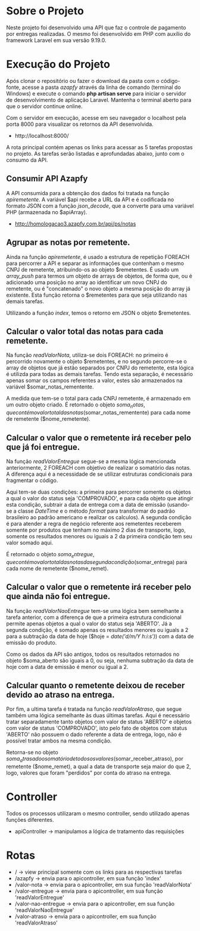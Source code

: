 # Sobre o Projeto

Neste projeto foi desenvolvido uma API que faz o controle de pagamento por entregas realizadas. O mesmo foi desenvolvido em PHP com auxílio do framework Laravel em sua versão 9.19.0.

# Execução do Projeto

Após clonar o repositório ou fazer o download da pasta com o código-fonte, acesse a pasta *azapfy* através da linha de comando (terminal do Windows) e execute o comando **php artisan serve** para iniciar o servidor de desenvolvimento de aplicação Laravel. Mantenha o terminal aberto para que o servidor continue online.

Com o servidor em execução, acesse em seu navegador o localhost pela porta 8000 para visualizar os retornos da API desenvolvida. 

- http://localhost:8000/

A rota principal contém apenas os links para acessar as 5 tarefas propostas no projeto. As tarefas serão listadas e aprofundadas abaixo, junto com o consumo da API. 

## Consumir API Azapfy

A API consumida para a obtenção dos dados foi tratada na função *apiremetente*. A variável $api recebe a URL da API e é codificada no formato JSON com a função *json_decode*, que a converte para uma variável PHP (armazenada no $apiArray).

- http://homologacao3.azapfy.com.br/api/ps/notas

## Agrupar as notas por remetente.

Ainda na função *apiremetente*, é usado a estrutura de repetição FOREACH para percorrer a API e separar as informações que contenham o mesmo CNPJ de remetente, atribuindo-os ao objeto $remetentes. É usado um *array_push* para termos um objeto de arrays de objetos, de forma que, ou é adicionado uma posição no array ao identificar um novo CNPJ do remetente, ou é "concatenado" o novo objeto a mesma posição do array já existente. Esta função retorna o $remetentes para que seja utilizando nas demais tarefas. 

Utilizando a função *index*, temos o retorno em JSON o objeto $remetentes.

## Calcular o valor total das notas para cada remetente.

Na função *readValorNota*, utiliza-se dois FOREACH: no primeiro é percorrido novamente o objeto $remetentes, e no segundo percorre-se o array de objetos que já estão separados por CNPJ do remetente, esta lógica é utilizda para todas as demais tarefas. Tendo esta separação, é necessário apenas somar os campos referentes a valor, estes são armazenados na variável $somar_notas_rementente.

A medida que tem-se o total para cada CNPJ remetente, é armazenado em um outro objeto criado. É retornado o objeto $soma_notas, que contém o valor total das notas ($somar_notas_rementente) para cada nome de remetente ($nome_remetente).

## Calcular o valor que o remetente irá receber pelo que já foi entregue.

Na função *readValorEntregue* segue-se a mesma lógica mencionada anteriormente, 2 FOREACH com objetivo de realizar o somatório das notas. A diferença aqui é a necessidade de se utilizar estruturas condicionais para fragmentar o código.

Aqui tem-se duas condições: a primeira para percorrer somente os objetos a qual o valor do status seja 'COMPROVADO', e para cada objeto que atingir esta condição, subtrair a data de entrega com a data de emissão (usando-se a classe *DateTime* e o método *format* para transformar do padrão brasileiro ao padrão americano e realizar os calculos). A segunda condição é para atender a regra de negócio referente aos remetentes receberem somente por produtos que tenham no máximo 2 dias de transporte, logo, somente os resultados menores ou iguais a 2 da primeira condição tem seu valor somado aqui.

É retornado o objeto $soma_entregue, que contém o valor total das notas da segunda condição ($somar_entrega) para cada nome de remetente ($nome_remet).

## Calcular o valor que o remetente irá receber pelo que ainda não foi entregue.

Na função *readValorNaoEntregue* tem-se uma lógica bem semelhante a tarefa anterior, com a diferença de que a primeira estrutura condicional permite apenas objetos a qual o valor do status seja 'ABERTO'. Já a segunda condição, é somado apenas os resultados menores ou iguals a 2 para a subtração da data de hoje ($hoje = *date('d/m/Y h:i:s')*) com a data de emissão do produto.

Como os dados da API são antigos, todos os resultados retornados no objeto $soma_aberto são iguais a 0, ou seja, nenhuma subtração da data de hoje com a data de emissão é menor ou igual a 2.

## Calcular quanto o remetente deixou de receber devido ao atraso na entrega.

Por fim, a ultima tarefa é tratada na função *readValorAtraso*, que segue também uma lógica semelhante às duas últimas tarefas. Aqui é necessário tratar separadamente tanto objetos com valor de status 'ABERTO' e objetos com valor de status 'COMPROVADO', isto pelo fato de objetos com status 'ABERTO' não possuem o dado referente a data de entrega, logo, não é possível tratar ambos na mesma condição.

Retorna-se no objeto $soma_atrasado o somatório de todos os valores ($somar_receber_atraso), por remetente ($nome_remet), a qual a data de transporte seja maior do que 2, logo, valores que foram "perdidos" por conta do atraso na entrega.

# Controller

Todos os processos utilizaram o mesmo controller, sendo utilizado apenas funções diferentes.

- apiController       -> manipulamos a lógica de tratamento das requisições

# Rotas

- /                   -> view principal somente com os links para as respectivas tarefas
- /azapfy             -> envia para o apicontroller, em sua função 'index'
- /valor-nota         -> envia para o apicontroller, em sua função 'readValorNota'
- /valor-entregue     -> envia para o apicontroller, em sua função 'readValorEntregue'
- /valor-nao-entregue -> envia para o apicontroller, em sua função 'readValorNaoEntregue'
- /valor-atraso       -> envia para o apicontroller, em sua função 'readValorAtraso'
